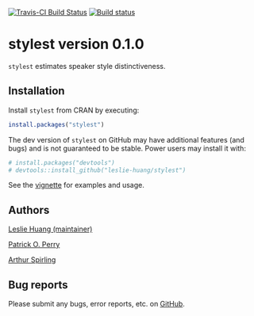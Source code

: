 
<!-- README.md is generated from README.Rmd. Please edit that file -->
[![Travis-CI Build Status](https://travis-ci.org/leslie-huang/stylest.svg?branch=master)](https://travis-ci.org/leslie-huang/stylest) [![Build status](https://ci.appveyor.com/api/projects/status/384insyingv6jcg2?svg=true)](https://ci.appveyor.com/project/leslie-huang/stylest)

stylest version 0.1.0
=====================

`stylest` estimates speaker style distinctiveness.

Installation
------------

Install `stylest` from CRAN by executing:

``` r
install.packages("stylest")
```

The dev version of `stylest` on GitHub may have additional features (and bugs) and is not guaranteed to be stable. Power users may install it with:

``` r
# install.packages("devtools")
# devtools::install_github("leslie-huang/stylest")
```

See the <a href="https://github.com/leslie-huang/stylest/blob/master/vignettes/stylest-vignette.md">vignette</a> for examples and usage.

Authors
-------

<a href="http://leslie-huang.github.io">Leslie Huang (maintainer)</a>

<a href="https://github.com/patperry">Patrick O. Perry</a>

<a href="https://github.com/ArthurSpirling/">Arthur Spirling</a>

Bug reports
-----------

Please submit any bugs, error reports, etc. on <a href="https://github.com/leslie-huang/stylest/issues">GitHub</a>.
